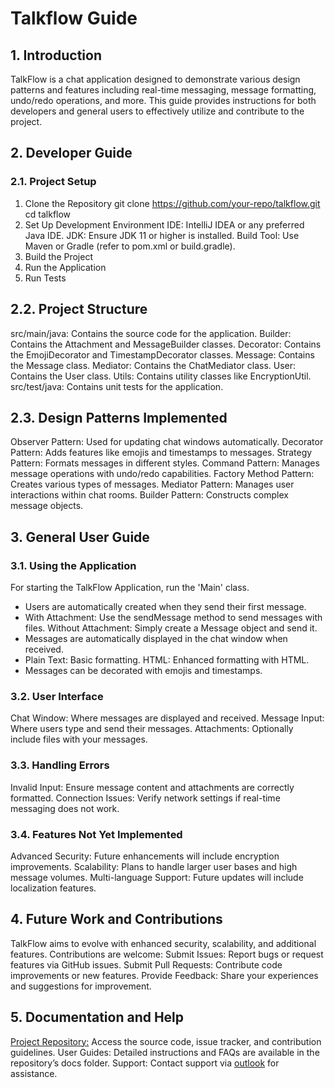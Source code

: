 # Talkflow Guide
## 1. Introduction
TalkFlow is a chat application designed to demonstrate 
various design patterns and features including real-time messaging, 
message formatting, undo/redo operations, and more. 
This guide provides instructions for both developers and general users 
to effectively utilize and contribute to the project.

## 2. Developer Guide
### 2.1. Project Setup
1. Clone the Repository
   git clone https://github.com/your-repo/talkflow.git
   cd talkflow
2. Set Up Development Environment
   IDE: IntelliJ IDEA or any preferred Java IDE.
   JDK: Ensure JDK 11 or higher is installed.
   Build Tool: Use Maven or Gradle (refer to pom.xml or build.gradle).
3. Build the Project
4. Run the Application
5. Run Tests

## 2.2. Project Structure
src/main/java: Contains the source code for the application.
Builder: Contains the Attachment and MessageBuilder classes.
Decorator: Contains the EmojiDecorator and TimestampDecorator classes.
Message: Contains the Message class.
Mediator: Contains the ChatMediator class.
User: Contains the User class.
Utils: Contains utility classes like EncryptionUtil.
src/test/java: Contains unit tests for the application.

## 2.3. Design Patterns Implemented
Observer Pattern: Used for updating chat windows automatically.
Decorator Pattern: Adds features like emojis and timestamps to messages.
Strategy Pattern: Formats messages in different styles.
Command Pattern: Manages message operations with undo/redo capabilities.
Factory Method Pattern: Creates various types of messages.
Mediator Pattern: Manages user interactions within chat rooms.
Builder Pattern: Constructs complex message objects.

## 3. General User Guide
### 3.1. Using the Application
For starting the TalkFlow Application, run the 'Main' class.
- Users are automatically created when they send their first message.
- With Attachment: Use the sendMessage method to send messages with files.
  Without Attachment: Simply create a Message object and send it.
- Messages are automatically displayed in the chat window when received.
- Plain Text: Basic formatting.
  HTML: Enhanced formatting with HTML.
- Messages can be decorated with emojis and timestamps.

### 3.2. User Interface
Chat Window: Where messages are displayed and received.
Message Input: Where users type and send their messages.
Attachments: Optionally include files with your messages.

### 3.3. Handling Errors
Invalid Input: Ensure message content and attachments are correctly formatted.
Connection Issues: Verify network settings if real-time messaging does not work.

### 3.4. Features Not Yet Implemented
Advanced Security: Future enhancements will include encryption improvements.
Scalability: Plans to handle larger user bases and high message volumes.
Multi-language Support: Future updates will include localization features.

## 4. Future Work and Contributions
TalkFlow aims to evolve with enhanced security, scalability, 
and additional features. Contributions are welcome:
Submit Issues: Report bugs or request features via GitHub issues.
Submit Pull Requests: Contribute code improvements or new features.
Provide Feedback: Share your experiences and suggestions for improvement.

## 5. Documentation and Help
[Project Repository:](https://github.com/ViragSzabo/talkflow/tree/main) 
Access the source code, issue tracker, and contribution guidelines.
User Guides: Detailed instructions and FAQs are available in the repository’s docs folder.
Support: Contact support via [outlook](mailto:virag.szabo@student.nhlstenden.com)
for assistance.



